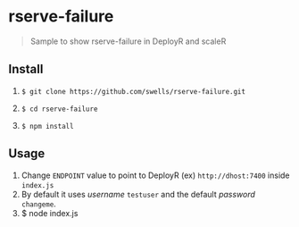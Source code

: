 # rserve-failure

> Sample to show rserve-failure in DeployR and scaleR

## Install

1. `$ git clone https://github.com/swells/rserve-failure.git`

2. `$ cd rserve-failure`

3. `$ npm install`

## Usage

1. Change `ENDPOINT` value to point to DeployR (ex) `http://dhost:7400` inside `index.js`
2. By default it uses *username* `testuser` and the default *password* `changeme`.
3. $ node index.js
